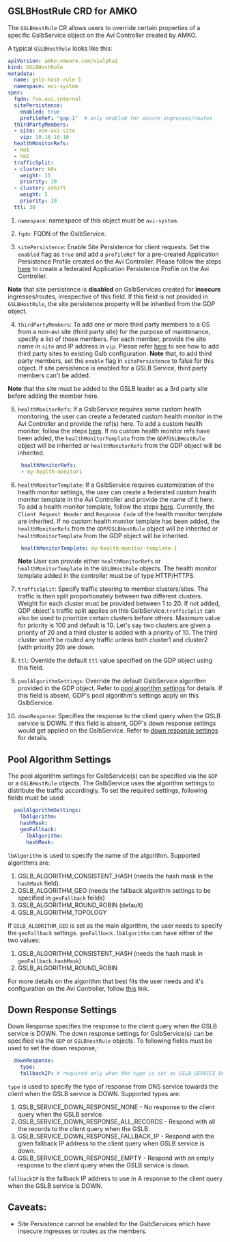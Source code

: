 ## GSLBHostRule CRD for AMKO
The `GSLBHostRule` CR allows users to override certain properties of a specific GslbService object on the Avi Controller created by AMKO.

A typical `GSLBHostRule` looks like this:
```yaml
apiVersion: amko.vmware.com/v1alpha1
kind: GSLBHostRule
metadata:
  name: gslb-host-rule-1
  namespace: avi-system
spec:
  fqdn: foo.avi.internal
  sitePersistence:
    enabled: true
    profileRef: "gap-1"  # only enabled for secure ingresses/routes
  thirdPartyMembers:
  - site: non-avi-site
    vip: 10.10.10.10
  healthMonitorRefs:
  - hm1
  - hm2
  trafficSplit:
  - cluster: k8s
    weight: 15
    priority: 10
  - cluster: oshift
    weight: 5
    priority: 10
  ttl: 30
```
1. `namespace`: namespace of this object must be `avi-system`.

2. `fqdn`: FQDN of the GslbService.

3. `sitePersistence`: Enable Site Persistence for client requests. Set the `enabled` flag as `true` and add a `profileRef` for a pre-created Application Persistence Profile created on the Avi Controller. Please follow the steps [here](https://avinetworks.com/docs/20.1/gslb-site-cookie-persistence/#outline-of-steps-to-be-taken) to create a federated Application Persistence Profile on the Avi Controller.

**Note** that site persistence is **disabled** on GslbServices created for **insecure** ingresses/routes, irrespective of this field.
If this field is not provided in `GSLBHostRule`, the site persistence property will be inherited from the GDP object.

4. `thirdPartyMembers`: To add one or more third party members to a GS from a non-avi site (third party site) for the purpose of maintenance, specify a list of those members. For each member, provide the site name in `site` and IP address in `vip`. Please refer [here](https://avinetworks.com/docs/20.1/gslb-third-party-site-configuration-and-operations/#associating-third-party-services-with-third-party-sites) to see how to add third party sites to existing Gslb configuration. **Note** that, to add third party members, set the `enable` flag in `sitePersistence` to false for this object. If site persistence is enabled for a GSLB Service, third party members can't be added.

**Note** that the site must be added to the GSLB leader as a 3rd party site before adding the member here.

5. `healthMonitorRefs`: If a GslbService requires some custom health monitoring, the user can create a federated custom health monitor in the Avi Controller and provide the ref(s) here. To add a custom health monitor, follow the steps [here](https://avinetworks.com/docs/20.1/avi-gslb-service-and-health-monitors/#configuring-health-monitoring). If no custom health monitor refs have been added, the `healthMonitorTemplate` from the `GDP`/`GSLBHostRule` object will be inherited or `healthMonitorRefs` from the GDP object will be inherited.

   ```yaml
    healthMonitorRefs:
    - my-health-monitor1
   ```

6. `healthMonitorTemplate`: If a GslbService requires customization of the health monitor settings, the user can create a federated custom health monitor template in the Avi Controller and provide the name of it here. To add a health monitor template, follow the steps [here](https://avinetworks.com/docs/20.1/avi-gslb-service-and-health-monitors/#configuring-health-monitoring). Currently, the `Client Request Header` and `Response Code` of the health monitor template are inherited. If no custom health monitor template has been added, the `healthMonitorRefs` from the `GDP`/`GSLBHostRule` object will be inherited or `healthMonitorTemplate` from the GDP object will be inherited.

   ```yaml
    healthMonitorTemplate: my-health-monitor-template-1
   ```

   **Note** User can provide either `healthMonitorRefs` or `healthMonitorTemplate` in the `GSLBHostRule` objects. The health monitor template added in the controller must be of type HTTP/HTTPS.

7. `trafficSplit`: Specify traffic steering to member clusters/sites. The traffic is then split proportionately between two different clusters. Weight for each cluster must be provided between 1 to 20. If not added, GDP object's traffic split applies on this GslbService.`trafficSplit` can also be used to prioritize certain clusters before others. Maximum value for priority is 100 and default is 10. Let's say two clusters are given a priority of 20 and a third cluster is added with a priority of 10. The third cluster won't be routed any traffic unless both cluster1 and cluster2 (with priority 20) are down.

8. `ttl`: Override the default `ttl` value specified on the GDP object using this field.

9. `poolAlgorithmSettings`: Override the default GslbService algorithm provided in the GDP object. Refer to [pool algorithm settings](#pool-algorithm-settings) for details. If this field is absent, GDP's pool algorithm's settings apply on this GslbService.

10. `downResponse`: Specifies the response to the client query when the GSLB service is DOWN. If this field is absent, GDP's down response settings would get applied on the GslbService. Refer to [down response settings](#down-response-settings) for details.

## Pool Algorithm Settings
The pool algorithm settings for GslbService(s) can be specified via the `GDP` or a `GSLBHostRule` objects. The GslbService uses the algorithm settings to distribute the traffic accordingly. To set the required settings, following fields must be used:
```yaml
  poolAlgorithmSettings:
    lbAlgorithm:
    hashMask:
    geoFallback:
      lbAlgorithm:
      hashMask:
```

`lbAlgorithm` is used to specify the name of the algorithm. Supported algorithms are:
1. GSLB_ALGORITHM_CONSISTENT_HASH (needs the hash mask in the `hashMask` field).
2. GSLB_ALGORITHM_GEO (needs the fallback algorithm settings to be specified in `geoFallback` feilds)
3. GSLB_ALGORITHM_ROUND_ROBIN (default)
4. GSLB_ALGORITHM_TOPOLOGY

If `GSLB_ALGORITHM_GEO` is set as the main algorithm, the user needs to specify the `geoFallback` settings. `geoFallback.lbAlgorithm` can have either of the two values:
1. GSLB_ALGORITHM_CONSISTENT_HASH (needs the hash mask in `geoFallback.hashMask`)
2. GSLB_ALGORITHM_ROUND_ROBIN

For more details on the algorithm that best fits the user needs and it's configuration on the Avi Controller, follow [this](https://avinetworks.com/docs/20.1/gslb-architecture-terminology-object-model/#load-balancingalgorithms-for-gslb-pool-members) link.

## Down Response Settings
Down Response specifies the response to the client query when the GSLB service is DOWN. The down response settings for GslbService(s) can be specified via the `GDP` or `GSLBHostRule` objects.
To following fields must be used to set the down response,:

```yaml
  downResponse:
    type:
    fallbackIP: # required only when the type is set as GSLB_SERVICE_DOWN_RESPONSE_FALLBACK_IP
```

`type` is used to specify the type of response from DNS service towards the client when the GSLB service is DOWN. Supported types are:
1. GSLB_SERVICE_DOWN_RESPONSE_NONE - No response to the client query when the GSLB service.
2. GSLB_SERVICE_DOWN_RESPONSE_ALL_RECORDS - Respond with all the records to the client query when the GSLB.
3. GSLB_SERVICE_DOWN_RESPONSE_FALLBACK_IP - Respond with the given fallback IP address to the client query when GSLB service is down.
4. GSLB_SERVICE_DOWN_RESPONSE_EMPTY - Respond with an empty response to the client query when the GSLB service is down.

`fallbackIP` is the fallback IP address to use in A response to the client query when the GSLB service is DOWN.

## Caveats:
* Site Persistence cannot be enabled for the GslbServices which have insecure ingresses or routes as the members.
